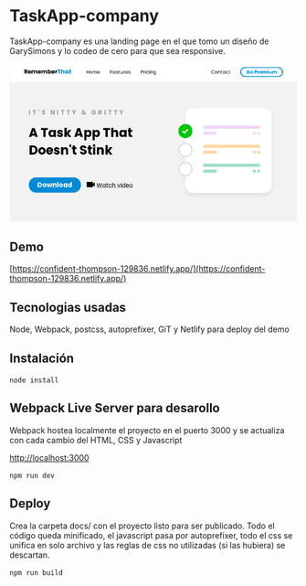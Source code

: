# TaskApp-company

TaskApp-company es una landing page en el que tomo un diseño de GarySimons y lo codeo de cero para que sea responsive.

![ScreenShot](https://raw.githubusercontent.com/nicoierino/taskapp-company/master/screenshot.png "ScreenShot")

## Demo

[https://confident-thompson-129836.netlify.app/](https://confident-thompson-129836.netlify.app/)

## Tecnologias usadas

Node, Webpack, postcss, autoprefixer, GiT y Netlify para deploy del demo

## Instalación

```node
node install
```

## Webpack Live Server para desarollo

Webpack hostea localmente el proyecto en el puerto 3000 y se actualiza con cada cambio del HTML, CSS y Javascript

[http://localhost:3000](http://localhost:3000)

```node
npm run dev
```

## Deploy

Crea la carpeta docs/ con el proyecto listo para ser publicado.
Todo el código queda minificado, el javascript pasa por autoprefixer, todo el css se unifica en solo archivo y las reglas de css no utilizadas (si las hubiera) se descartan.

```node
npm run build
```
